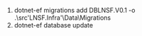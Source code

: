 1. dotnet-ef migrations add DBLNSF.V0.1 -o .\src\'LNSF.Infra'\Data\Migrations 
2. dotnet-ef database update